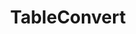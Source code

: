 ---
title: TableConvert
site: https://tableconvert.com
description: Convert Excel to Markdown Table
tags: [excel, markdown]
---